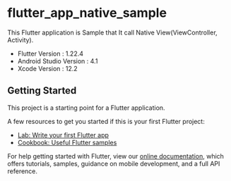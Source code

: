 # flutter_app_native_sample

This Flutter application is Sample that It call Native View(ViewController, Activity).

* Flutter Version : 1.22.4
* Android Studio Version : 4.1
* Xcode Version : 12.2

## Getting Started

This project is a starting point for a Flutter application.

A few resources to get you started if this is your first Flutter project:

- [Lab: Write your first Flutter app](https://flutter.dev/docs/get-started/codelab)
- [Cookbook: Useful Flutter samples](https://flutter.dev/docs/cookbook)

For help getting started with Flutter, view our
[online documentation](https://flutter.dev/docs), which offers tutorials,
samples, guidance on mobile development, and a full API reference.
